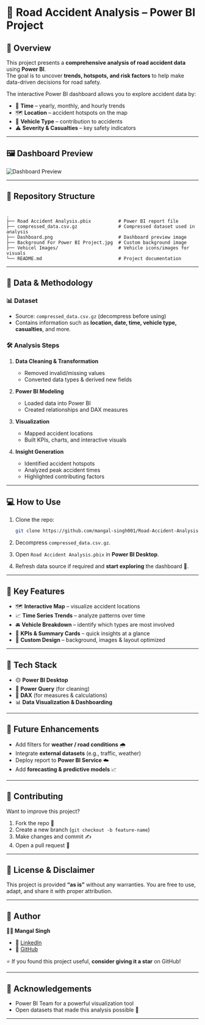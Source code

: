 # 🚦 Road Accident Analysis – Power BI Project

## 📌 Overview

This project presents a **comprehensive analysis of road accident data** using **Power BI**.  
The goal is to uncover **trends, hotspots, and risk factors** to help make data-driven decisions for road safety.

The interactive Power BI dashboard allows you to explore accident data by:
- 📅 **Time** – yearly, monthly, and hourly trends  
- 🗺 **Location** – accident hotspots on the map  
- 🚗 **Vehicle Type** – contribution to accidents  
- ⚠️ **Severity & Casualties** – key safety indicators

---

## 🖼 Dashboard Preview

![Dashboard Preview](Dashboard.png)

---

## 📁 Repository Structure

```

.
├── Road Accident Analysis.pbix          # Power BI report file
├── compressed_data.csv.gz               # Compressed dataset used in analysis
├── Dashboard.png                        # Dashboard preview image
├── Background For Power BI Project.jpg  # Custom background image
├── Vehicel Images/                      # Vehicle icons/images for visuals
└── README.md                            # Project documentation

````

---

## 🧠 Data & Methodology

### 📊 Dataset
- Source: `compressed_data.csv.gz` (decompress before using)
- Contains information such as **location, date, time, vehicle type, casualties**, and more.

### 🛠 Analysis Steps
1. **Data Cleaning & Transformation**  
   - Removed invalid/missing values  
   - Converted data types & derived new fields

2. **Power BI Modeling**  
   - Loaded data into Power BI  
   - Created relationships and DAX measures

3. **Visualization**  
   - Mapped accident locations  
   - Built KPIs, charts, and interactive visuals

4. **Insight Generation**  
   - Identified accident hotspots  
   - Analyzed peak accident times  
   - Highlighted contributing factors

---

## 💻 How to Use

1. Clone the repo:
   ```bash
   git clone https://github.com/mangal-singh001/Road-Accident-Analysis-Power-Bi-Project-.git
   ````

2. Decompress `compressed_data.csv.gz`.

3. Open `Road Accident Analysis.pbix` in **Power BI Desktop**.

4. Refresh data source if required and **start exploring** the dashboard 🚀.

---

## 🌟 Key Features

* 🗺 **Interactive Map** – visualize accident locations
* 📈 **Time Series Trends** – analyze patterns over time
* 🚘 **Vehicle Breakdown** – identify which types are most involved
* 📌 **KPIs & Summary Cards** – quick insights at a glance
* 🎨 **Custom Design** – background, images & layout optimized

---

## 🧰 Tech Stack

* 🟡 **Power BI Desktop**
* 🧹 **Power Query** (for cleaning)
* 📐 **DAX** (for measures & calculations)
* 📊 **Data Visualization & Dashboarding**

---

## 📝 Future Enhancements

* Add filters for **weather / road conditions** 🌧️
* Integrate **external datasets** (e.g., traffic, weather)
* Deploy report to **Power BI Service** ☁️
* Add **forecasting & predictive models** 📈

---

## 🤝 Contributing

Want to improve this project?

1. Fork the repo 🍴
2. Create a new branch (`git checkout -b feature-name`)
3. Make changes and commit ✍️
4. Open a pull request 🚀

---

## 📜 License & Disclaimer

This project is provided **“as is”** without any warranties.
You are free to use, adapt, and share it with proper attribution.

---

## 👤 Author

**👨‍💻 Mangal Singh**

* 🔗 [LinkedIn](https://www.linkedin.com/in/mangal-singh-6240b4263)
* 🐙 [GitHub](https://github.com/mangal-singh001)

⭐ If you found this project useful, **consider giving it a star** on GitHub!

---

## 📢 Acknowledgements

* Power BI Team for a powerful visualization tool
* Open datasets that made this analysis possible 🙌

---


